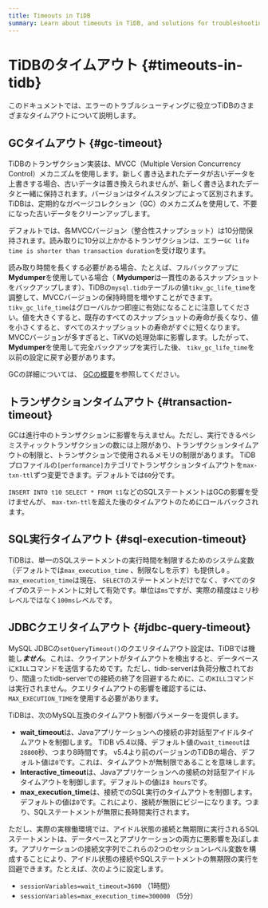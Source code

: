 ```yaml
---
title: Timeouts in TiDB
summary: Learn about timeouts in TiDB, and solutions for troubleshooting errors.
---
```


# TiDBのタイムアウト {#timeouts-in-tidb}

このドキュメントでは、エラーのトラブルシューティングに役立つTiDBのさまざまなタイムアウトについて説明します。

## GCタイムアウト {#gc-timeout}

TiDBのトランザクション実装は、MVCC（Multiple Version Concurrency Control）メカニズムを使用します。新しく書き込まれたデータが古いデータを上書きする場合、古いデータは置き換えられませんが、新しく書き込まれたデータと一緒に保持されます。バージョンはタイムスタンプによって区別されます。 TiDBは、定期的なガベージコレクション（GC）のメカニズムを使用して、不要になった古いデータをクリーンアップします。

デフォルトでは、各MVCCバージョン（整合性スナップショット）は10分間保持されます。読み取りに10分以上かかるトランザクションは、エラー`GC life time is shorter than transaction duration`を受け取ります。

読み取り時間を長くする必要がある場合、たとえば、フルバックアップに**Mydumper**を使用している場合（ <strong>Mydumper</strong>は一貫性のあるスナップショットをバックアップします）、TiDBの`mysql.tidb`テーブルの値`tikv_gc_life_time`を調整して、MVCCバージョンの保持時間を増やすことができます。 `tikv_gc_life_time`はグローバルかつ即座に有効になることに注意してください。値を大きくすると、既存のすべてのスナップショットの寿命が長くなり、値を小さくすると、すべてのスナップショットの寿命がすぐに短くなります。 MVCCバージョンが多すぎると、TiKVの処理効率に影響します。したがって、 <strong>Mydumper</strong>を使用して完全バックアップを実行した後、 `tikv_gc_life_time`を以前の設定に戻す必要があります。

GCの詳細については、 [GCの概要](/garbage-collection-overview.md)を参照してください。

## トランザクションタイムアウト {#transaction-timeout}

GCは進行中のトランザクションに影響を与えません。ただし、実行できるペシミスティックトランザクションの数には上限があり、トランザクションタイムアウトの制限と、トランザクションで使用されるメモリの制限があります。 TiDBプロファイルの`[performance]`カテゴリでトランザクションタイムアウトを`max-txn-ttl`ずつ変更できます。デフォルトでは`60`分です。

`INSERT INTO t10 SELECT * FROM t1`などのSQLステートメントはGCの影響を受けませんが、 `max-txn-ttl`を超えた後のタイムアウトのためにロールバックされます。

## SQL実行タイムアウト {#sql-execution-timeout}

TiDBは、単一のSQLステートメントの実行時間を制限するためのシステム変数（デフォルトでは`max_execution_time` 、制限なしを示す）も提供し`0` 。 `max_execution_time`は現在、 `SELECT`のステートメントだけでなく、すべてのタイプのステートメントに対して有効です。単位は`ms`ですが、実際の精度はミリ秒レベルではなく`100ms`レベルです。

## JDBCクエリタイムアウト {#jdbc-query-timeout}

MySQL JDBCの`setQueryTimeout()`のクエリタイムアウト設定は、TiDBでは機能し***ません***。これは、クライアントがタイムアウトを検出すると、データベースに`KILL`コマンドを送信するためです。ただし、tidb-serverは負荷分散されており、間違ったtidb-serverでの接続の終了を回避するために、この`KILL`コマンドは実行されません。クエリタイムアウトの影響を確認するには、 `MAX_EXECUTION_TIME`を使用する必要があります。

TiDBは、次のMySQL互換のタイムアウト制御パラメーターを提供します。

-   **wait_timeout**は、Javaアプリケーションへの接続の非対話型アイドルタイムアウトを制御します。 TiDB v5.4以降、デフォルト値の`wait_timeout`は`28800`秒、つまり8時間です。 v5.4より前のバージョンのTiDBの場合、デフォルト値は`0`です。これは、タイムアウトが無制限であることを意味します。
-   **Interactive_timeout**は、Javaアプリケーションへの接続の対話型アイドルタイムアウトを制御します。デフォルトの値は`8 hours`です。
-   **max_execution_time**は、接続でのSQL実行のタイムアウトを制御します。デフォルトの値は`0`です。これにより、接続が無限にビジーになります。つまり、SQLステートメントが無限に長時間実行されます。

ただし、実際の実稼働環境では、アイドル状態の接続と無期限に実行されるSQLステートメントは、データベースとアプリケーションの両方に悪影響を及ぼします。アプリケーションの接続文字列でこれらの2つのセッションレベル変数を構成することにより、アイドル状態の接続やSQLステートメントの無期限の実行を回避できます。たとえば、次のように設定します。

-   `sessionVariables=wait_timeout=3600` （1時間）
-   `sessionVariables=max_execution_time=300000` （5分）
